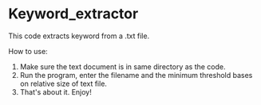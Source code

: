 # Keyword_extractor
This code extracts keyword from a .txt file.

How to use:
1) Make sure the text document is in same directory as the code.
2) Run the program, enter the filename and the minimum threshold bases on relative size of text file.
3) That's about it. Enjoy!
